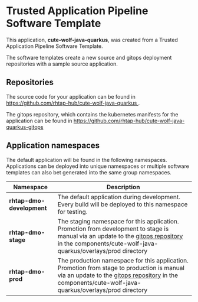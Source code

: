 # Trusted Application Pipeline Software Template

This application, **cute-wolf-java-quarkus**, was created from a Trusted Application Pipeline Software Template.

The software templates create a new source and gitops deployment repositories with a sample source application. 

## Repositories

The source code for your application can be found in [https://github.com/rhtap-hub/cute-wolf-java-quarkus ](https://github.com/rhtap-hub/cute-wolf-java-quarkus ).
 
The gitops repository, which contains the kubernetes manifests for the application can be found in 
[https://github.com/rhtap-hub/cute-wolf-java-quarkus-gitops ](https://github.com/rhtap-hub/cute-wolf-java-quarkus-gitops ) 

## Application namespaces 

The default application will be found in the following namespaces. Applications can be deployed into unique namespaces or multiple software templates can also bet generated into the same group namespaces.  

|  Namespace   |  Description   |  
| -------- | -------- |   
| **rhtap-dmo-development** | The default application during development. Every build will be deployed to this namespace for testing. | 
| **rhtap-dmo-stage** | The staging namespace for this application. Promotion from development to stage is manual via an update to the [gitops repository](https://github.com/rhtap-hub/cute-wolf-java-quarkus-gitops ) in the components/cute-wolf-java-quarkus/overlays/prod directory |  
| **rhtap-dmo-prod** | The production namespace for this application. Promotion from stage to production is manual via an update to the [gitops repository](https://github.com/rhtap-hub/cute-wolf-java-quarkus-gitops ) in the components/cute-wolf-java-quarkus/overlays/prod directory | 